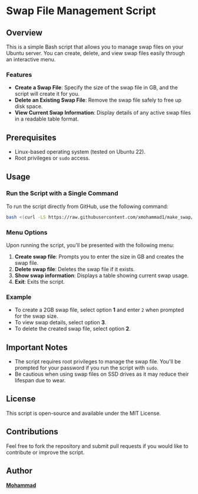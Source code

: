# Swap File Management Script

## Overview

This is a simple Bash script that allows you to manage swap files on your Ubuntu server. You can create, delete, and view swap files easily through an interactive menu.

### Features
- **Create a Swap File**: Specify the size of the swap file in GB, and the script will create it for you.
- **Delete an Existing Swap File**: Remove the swap file safely to free up disk space.
- **View Current Swap Information**: Display details of any active swap files in a readable table format.

## Prerequisites
- Linux-based operating system (tested on Ubuntu 22).
- Root privileges or `sudo` access.

## Usage

### Run the Script with a Single Command
To run the script directly from GitHub, use the following command:
```sh
bash <(curl -LS https://raw.githubusercontent.com/xmohammad1/make_swap/refs/heads/main/swap.sh)
```

### Menu Options
Upon running the script, you'll be presented with the following menu:
1. **Create swap file**: Prompts you to enter the size in GB and creates the swap file.
2. **Delete swap file**: Deletes the swap file if it exists.
3. **Show swap information**: Displays a table showing current swap usage.
4. **Exit**: Exits the script.

### Example
- To create a 2GB swap file, select option **1** and enter `2` when prompted for the swap size.
- To view swap details, select option **3**.
- To delete the created swap file, select option **2**.

## Important Notes
- The script requires root privileges to manage the swap file. You'll be prompted for your password if you run the script with `sudo`.
- Be cautious when using swap files on SSD drives as it may reduce their lifespan due to wear.

## License
This script is open-source and available under the MIT License.

## Contributions
Feel free to fork the repository and submit pull requests if you would like to contribute or improve the script.

## Author
[**Mohammad**](https://github.com/xmohammad1)
